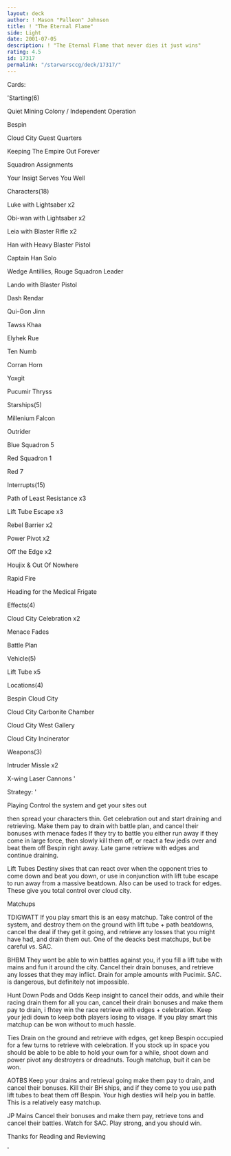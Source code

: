 ```yaml
---
layout: deck
author: ! Mason "Palleon" Johnson
title: ! "The Eternal Flame"
side: Light
date: 2001-07-05
description: ! "The Eternal Flame that never dies it just wins"
rating: 4.5
id: 17317
permalink: "/starwarsccg/deck/17317/"
---
```

Cards: 

'Starting(6)

Quiet Mining Colony / Independent Operation

Bespin

Cloud City Guest Quarters

Keeping The Empire Out Forever

Squadron Assignments

Your Insigt Serves You Well


Characters(18)

Luke with Lightsaber x2

Obi-wan with Lightsaber x2

Leia with Blaster Rifle x2

Han with Heavy Blaster Pistol 

Captain Han Solo

Wedge Antillies, Rouge Squadron Leader

Lando with Blaster Pistol

Dash Rendar

Qui-Gon Jinn

Tawss Khaa

Elyhek Rue

Ten Numb

Corran Horn

Yoxgit

Pucumir Thryss


Starships(5)

Millenium Falcon

Outrider

Blue Squadron 5

Red Squadron 1

Red 7


Interrupts(15)

Path of Least Resistance x3

Lift Tube Escape x3

Rebel Barrier x2

Power Pivot x2

Off the Edge x2

Houjix & Out Of Nowhere

Rapid Fire

Heading for the Medical Frigate


Effects(4)

Cloud City Celebration x2

Menace Fades

Battle Plan


Vehicle(5)

Lift Tube x5


Locations(4)

Bespin Cloud City

Cloud City Carbonite Chamber

Cloud City West Gallery

Cloud City Incinerator


Weapons(3)

Intruder Missle x2

X-wing Laser Cannons '

Strategy: '

Playing Control the system and get your sites out

then spread your characters thin. Get celebration out and start draining and retrieving. Make them pay to drain with battle plan, and cancel their bonuses with menace fades If they try to battle you either run away if they come in large force, then slowly kill them off, or react a few jedis over and beat them off Bespin right away. Late game retrieve with edges and continue draining. 


Lift Tubes Destiny sixes that can react over when the opponent tries to come down and beat you down, or use in conjunction with lift tube escape to run away from a massive beatdown. Also can be used to track for edges. These give you total control over cloud city. 


Matchups


TDIGWATT If you play smart this is an easy matchup. Take control of the system, and destroy them on the ground with lift tube + path beatdowns, cancel the deal if they get it going, and retrieve any losses that you might have had, and drain them out. One of the deacks best matchups, but be careful vs. SAC.


BHBM They wont be able to win battles against you, if you fill a lift tube with mains and fun it around the city. Cancel their drain bonuses, and retrieve any losses that they may inflict. Drain for ample amounts with Pucimir. SAC. is dangerous, but definitely not impossible. 


Hunt Down Pods and Odds Keep insight to cancel their odds, and while their racing drain them for all you can, cancel their drain bonuses and make them pay to drain, i fhtey win the race retrieve with edges + celebration. Keep your jedi down to keep both players losing to visage. If you play smart this matchup can be won without to much hassle.


Ties Drain on the ground and retrieve with edges, get keep Bespin occupied for a few turns to retrieve with celebration. If you stock up in space you should be able to be able to hold your own for a while, shoot down and power pivot any destroyers or dreadnuts. Tough matchup, buit it can be won.


AOTBS Keep your drains and retrieval going make them pay to drain, and cancel their bonuses. Kill their BH ships, and if they come to you use path lift tubes to beat them off Bespin. Your high desties will help you in battle. This is a relatively easy matchup.


JP Mains Cancel their bonuses and make them pay, retrieve tons and cancel their battles. Watch for SAC. Play strong, and you should win. 


Thanks for Reading and Reviewing






'
